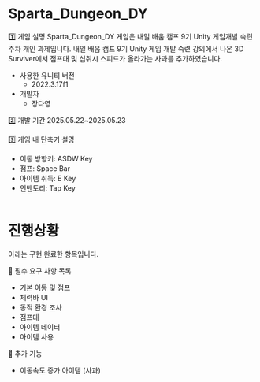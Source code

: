 # Sparta_Dungeon_DY

<table>
1️⃣ 게임 설명
Sparta_Dungeon_DY 게임은 내일 배움 캠프 9기 Unity 게임개발 숙련주차 개인 과제입니다.  내일 배움 캠프 9기 Unity 게임 개발 숙련 강의에서 나온 3D Surviver에서 점프대 및 섭취시 스피드가 올라가는 사과를 추가하였습니다. 




- 사용한 유니티 버전
  - 2022.3.17f1
- 개발자
  - 장다영

2️⃣ 개발 기간
2025.05.22~2025.05.23

3️⃣ 게임 내 단축키 설명
- 이동 방향키: ASDW Key
- 점프: Space Bar
- 아이템 취득: E Key
- 인벤토리: Tap Key
</table>

# 진행상황
아래는 구현 완료한 항목입니다. 

🔽 필수 요구 사항 목록
- 기본 이동 및 점프
- 체력바 UI
- 동적 환경 조사
- 점프대
- 아이템 데이터
- 아이템 사용

🔽 추가 기능
- 이동속도 증가 아이템 (사과)

<table>
  <tr>
